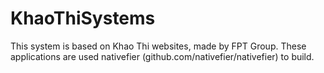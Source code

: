 # KhaoThiSystems
This system is based on Khao Thi websites, made by FPT Group. These applications are used nativefier (github.com/nativefier/nativefier) to build. 
